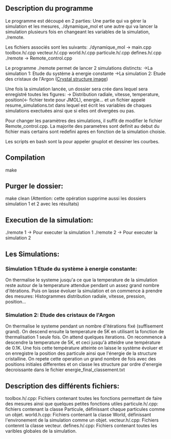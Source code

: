 ## Description du programme
Le programme est découpé en 2 parties: Une partie qui va gérer la simulation et les mesures, ./dynamique_mol et une autre qui va lancer la simulation plusieurs fois en changeant les variables de la simulation, ./remote.

Les fichiers associés sont les suivants:
./dynamique_mol -> main.cpp toolbox.h/.cpp vecteur.h/.cpp world.h/.cpp  particule.h/.cpp defines.h/.cpp
./remote -> Remote_control.cpp

Le programme ./remote permet de lancer 2 simulations distincts:
->La simulation 1: Etude du système à energie constante
->La simulation 2: Etude des cristaux de l'Argon (<a href="https://github.com/jbmorlot/Molecular-dynamics-study-of-energy-and-crystal-conformation-of-Argon-gas/blob/master/Resulats%20Simulation/Simulation2_Etude_reseaux_cristallins_argon/exemple_crystal_Argon.jpg">Crystal structure image</a>)

Une fois la simulation lancée, un dossier sera crée dans lequel sera enregistré toutes les figures:
-> Distribution radiale, vitesse, temperature, position(<- fichier texte pour JMOL), energie... et un fichier appelé resume_simulations.txt dans lequel est écrit les variables de chaques simulations exectuées ainsi que si elles ont divergées ou pas.

Pour changer les paramètres des simulations, il suffit de modifier le fichier Remote_control.cpp. La majorite des parametres sont definit au debut du fichier mais certains sont redefini apres en fonction de la simulation choisie.

Les scripts en bash sont la pour appeler gnuplot et dessiner les courbes.

## Compilation
make

## Purger le dossier:
make clean  (Attention: cette opération supprime aussi les dossiers simulation 1 et 2 avec les résultats)

## Execution de la simulation:
./remote 1 -> Pour executer la simulation 1
./remote 2 -> Pour executer la simulation 2

## Les Simulations:
### Simulation 1:Etude du système à energie constante:
On thermalise le systeme jusqu'a ce que la temperature de la simulation reste autour de la temperature attendue pendant un assez grand 
nombre d'itérations.
Puis on lasse évoluer la simulation et on commence à prendre des mesures: Histogrammes distribution radiale, vitesse, pression, position...

### Simulation 2: Etude des cristaux de l'Argon
On thermalise le systeme pendant un nombre d'itérations fixé (suffisement grand).
On descend ensuite la temperature de 5K en utilisant la fonction de thermalisation 1 seule fois. On attend quelques iterations.
On recommence à descendre la temperature de 5K, et ceci jusqu'à atteidre une température de 0.1K.
Une fois cette température atteinte on laisse le système évoluer et on enregistre la position des particule ainsi que l'énergie de la structure cristalline.
On repete cette operation un grand nombre de fois avec des positions initiales differentes et on classe les structure par ordre d'energie decroissante dans le fichier energie_final_classement.txt

## Description des différents fichiers:
toolbox.h/.cpp: Fichiers contenant toutes les fonctions permettant de faire des mesures ainsi que quelques petites fonctions utiles
particule.h/.cpp: fichiers contenant la classe Particule, définissant chaque particules comme un objet.
world.h.cpp: Fichiers contenant la classe World, définissant l'environement de la simulation comme un objet.
vecteur.h/.cpp: Fichiers contennt la classe vecteur.
defines.h/.cpp: Fichiers contenant toutes les varibles globales de la simulation.



